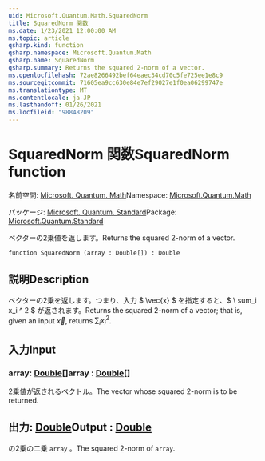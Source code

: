 ```yaml
---
uid: Microsoft.Quantum.Math.SquaredNorm
title: SquaredNorm 関数
ms.date: 1/23/2021 12:00:00 AM
ms.topic: article
qsharp.kind: function
qsharp.namespace: Microsoft.Quantum.Math
qsharp.name: SquaredNorm
qsharp.summary: Returns the squared 2-norm of a vector.
ms.openlocfilehash: 72ae8266492bef64eaec34cd70c5fe725ee1e8c9
ms.sourcegitcommit: 71605ea9cc630e84e7ef29027e1f0ea06299747e
ms.translationtype: MT
ms.contentlocale: ja-JP
ms.lasthandoff: 01/26/2021
ms.locfileid: "98848209"
---
```

# <a name="squarednorm-function"></a><span data-ttu-id="994f0-102">SquaredNorm 関数</span><span class="sxs-lookup"><span data-stu-id="994f0-102">SquaredNorm function</span></span>

<span data-ttu-id="994f0-103">名前空間: [Microsoft. Quantum. Math](xref:Microsoft.Quantum.Math)</span><span class="sxs-lookup"><span data-stu-id="994f0-103">Namespace: [Microsoft.Quantum.Math](xref:Microsoft.Quantum.Math)</span></span>

<span data-ttu-id="994f0-104">パッケージ: [Microsoft. Quantum. Standard](https://nuget.org/packages/Microsoft.Quantum.Standard)</span><span class="sxs-lookup"><span data-stu-id="994f0-104">Package: [Microsoft.Quantum.Standard](https://nuget.org/packages/Microsoft.Quantum.Standard)</span></span>


<span data-ttu-id="994f0-105">ベクターの2乗値を返します。</span><span class="sxs-lookup"><span data-stu-id="994f0-105">Returns the squared 2-norm of a vector.</span></span>

```qsharp
function SquaredNorm (array : Double[]) : Double
```


## <a name="description"></a><span data-ttu-id="994f0-106">説明</span><span class="sxs-lookup"><span data-stu-id="994f0-106">Description</span></span>

<span data-ttu-id="994f0-107">ベクターの2乗を返します。つまり、入力 $ \vec{x} $ を指定すると、$ \ sum_i x_i ^ 2 $ が返されます。</span><span class="sxs-lookup"><span data-stu-id="994f0-107">Returns the squared 2-norm of a vector; that is, given an input $\vec{x}$, returns $\sum_i x_i^2$.</span></span>

## <a name="input"></a><span data-ttu-id="994f0-108">入力</span><span class="sxs-lookup"><span data-stu-id="994f0-108">Input</span></span>

### <a name="array--double"></a><span data-ttu-id="994f0-109">array: [Double](xref:microsoft.quantum.lang-ref.double)[]</span><span class="sxs-lookup"><span data-stu-id="994f0-109">array : [Double](xref:microsoft.quantum.lang-ref.double)[]</span></span>

<span data-ttu-id="994f0-110">2乗値が返されるベクトル。</span><span class="sxs-lookup"><span data-stu-id="994f0-110">The vector whose squared 2-norm is to be returned.</span></span>



## <a name="output--double"></a><span data-ttu-id="994f0-111">出力: [Double](xref:microsoft.quantum.lang-ref.double)</span><span class="sxs-lookup"><span data-stu-id="994f0-111">Output : [Double](xref:microsoft.quantum.lang-ref.double)</span></span>

<span data-ttu-id="994f0-112">の2乗の二乗 `array` 。</span><span class="sxs-lookup"><span data-stu-id="994f0-112">The squared 2-norm of `array`.</span></span>